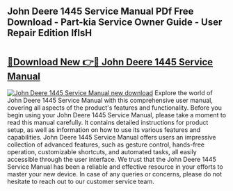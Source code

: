 ## John Deere 1445 Service Manual PDf Free Download - Part-kia Service Owner Guide - User Repair Edition IfIsH

# <h2><a href="http://bc87263.oget.top/?id=John+Deere+1445+Service+Manual">🔗Download New 👉🔴 John Deere 1445 Service Manual</a></h2>

[![John Deere 1445 Service Manual new download](https://i.imgur.com/5g1atiW.png)](http://bc87263.oget.top/?id=John+Deere+1445+Service+Manual)
Explore the world of John Deere 1445 Service Manual with this comprehensive user manual, covering all aspects of the product's features and functionality. Before you begin using your John Deere 1445 Service Manual, please take a moment to read this manual carefully. It contains detailed instructions for product setup, as well as information on how to use its various features and capabilities. John Deere 1445 Service Manual offers users an impressive collection of advanced features, such as gesture control, hands-free operation, customizable shortcuts, and automated tasks, all easily accessible through the user interface. We trust that the John Deere 1445 Service Manual has been a reliable and effective resource in your efforts to master your new device. In case of any queries or concerns, please do not hesitate to reach out to our customer service team.
